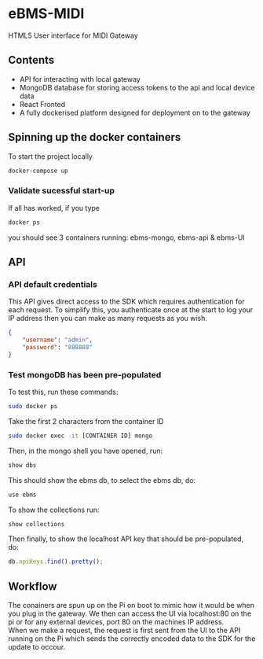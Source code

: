 # eBMS-MIDI
HTML5 User interface for MIDI Gateway

## Contents
- API for interacting with local gateway  
- MongoDB database for storing access tokens to the api and local device data
- React Fronted  
- A fully dockerised platform designed for deployment on to the gateway  

## Spinning up the docker containers
To start the project locally
```bash
docker-compose up
```

### Validate sucessful start-up

If all has worked, if you type

```bash
docker ps
```

you should see 3 containers running: ebms-mongo, ebms-api & ebms-UI

## API
### API default credentials 

This API gives direct access to the SDK which requires authentication for each request. To simplify this, you authenticate once at the start to log your IP address then you can make as many requests as you wish.

```json
{
    "username": "admin",
    "password": "888888"
}
```

### Test mongoDB has been pre-populated

To test this, run these commands:
```bash
sudo docker ps
```
Take the first 2 characters from the container ID
```bash
sudo docker exec -it [CONTAINER ID] mongo
```
Then, in the mongo shell you have opened, run:
```javascript
show dbs
```
This should show the ebms db, to select the ebms db, do:
```javascript
use ebms
```
To show the collections run:
```javascript
show collections
```
Then finally, to show the localhost API key that should be pre-populated, do:
```javascript
db.apiKeys.find().pretty();
```
## Workflow 

The conainers are spun up on the Pi on boot to mimic how it would be when you plug in the gateway. We then can access the UI via localhost:80 on the pi or for any external devices, port 80 on the machines IP address.  
When we make a request, the request is first sent from the UI to the API running on the Pi which sends the correctly encoded data to the SDK for the update to occour.  

